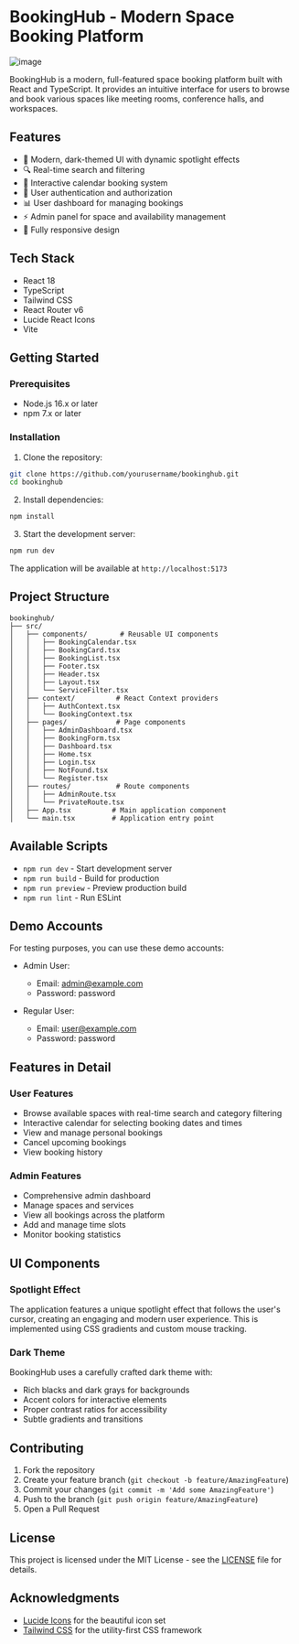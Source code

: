 # BookingHub - Modern Space Booking Platform


![image](https://github.com/user-attachments/assets/2d00cd5e-39f3-4338-b2e8-122d27529641)


BookingHub is a modern, full-featured space booking platform built with React and TypeScript. It provides an intuitive interface for users to browse and book various spaces like meeting rooms, conference halls, and workspaces.

## Features

- 🎨 Modern, dark-themed UI with dynamic spotlight effects
- 🔍 Real-time search and filtering
- 📅 Interactive calendar booking system
- 👤 User authentication and authorization
- 📊 User dashboard for managing bookings
- ⚡ Admin panel for space and availability management
- 📱 Fully responsive design

## Tech Stack

- React 18
- TypeScript
- Tailwind CSS
- React Router v6
- Lucide React Icons
- Vite

## Getting Started

### Prerequisites

- Node.js 16.x or later
- npm 7.x or later

### Installation

1. Clone the repository:
```bash
git clone https://github.com/yourusername/bookinghub.git
cd bookinghub
```

2. Install dependencies:
```bash
npm install
```

3. Start the development server:
```bash
npm run dev
```

The application will be available at `http://localhost:5173`

## Project Structure

```
bookinghub/
├── src/
│   ├── components/        # Reusable UI components
│   │   ├── BookingCalendar.tsx
│   │   ├── BookingCard.tsx
│   │   ├── BookingList.tsx
│   │   ├── Footer.tsx
│   │   ├── Header.tsx
│   │   ├── Layout.tsx
│   │   └── ServiceFilter.tsx
│   ├── context/          # React Context providers
│   │   ├── AuthContext.tsx
│   │   └── BookingContext.tsx
│   ├── pages/            # Page components
│   │   ├── AdminDashboard.tsx
│   │   ├── BookingForm.tsx
│   │   ├── Dashboard.tsx
│   │   ├── Home.tsx
│   │   ├── Login.tsx
│   │   ├── NotFound.tsx
│   │   └── Register.tsx
│   ├── routes/           # Route components
│   │   ├── AdminRoute.tsx
│   │   └── PrivateRoute.tsx
│   ├── App.tsx          # Main application component
│   └── main.tsx         # Application entry point
```

## Available Scripts

- `npm run dev` - Start development server
- `npm run build` - Build for production
- `npm run preview` - Preview production build
- `npm run lint` - Run ESLint

## Demo Accounts

For testing purposes, you can use these demo accounts:

- Admin User:
  - Email: admin@example.com
  - Password: password

- Regular User:
  - Email: user@example.com
  - Password: password

## Features in Detail

### User Features

- Browse available spaces with real-time search and category filtering
- Interactive calendar for selecting booking dates and times
- View and manage personal bookings
- Cancel upcoming bookings
- View booking history

### Admin Features

- Comprehensive admin dashboard
- Manage spaces and services
- View all bookings across the platform
- Add and manage time slots
- Monitor booking statistics

## UI Components

### Spotlight Effect

The application features a unique spotlight effect that follows the user's cursor, creating an engaging and modern user experience. This is implemented using CSS gradients and custom mouse tracking.

### Dark Theme

BookingHub uses a carefully crafted dark theme with:
- Rich blacks and dark grays for backgrounds
- Accent colors for interactive elements
- Proper contrast ratios for accessibility
- Subtle gradients and transitions

## Contributing

1. Fork the repository
2. Create your feature branch (`git checkout -b feature/AmazingFeature`)
3. Commit your changes (`git commit -m 'Add some AmazingFeature'`)
4. Push to the branch (`git push origin feature/AmazingFeature`)
5. Open a Pull Request

## License

This project is licensed under the MIT License - see the [LICENSE](LICENSE) file for details.

## Acknowledgments

- [Lucide Icons](https://lucide.dev/) for the beautiful icon set
- [Tailwind CSS](https://tailwindcss.com/) for the utility-first CSS framework

